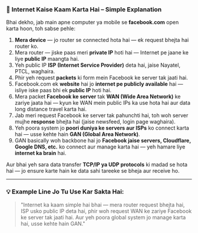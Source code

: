 ### 📡 **Internet Kaise Kaam Karta Hai – Simple Explanation**

Bhai dekho, jab main apne computer ya mobile se **facebook.com** open karta hoon, toh sabse pehle:

1. **Mera device** — jo router se connected hota hai — ek request bhejta hai router ko.
2. Mera router — jiske paas meri **private IP** hoti hai — Internet pe jaane ke liye **public IP** maangta hai.
3. Yeh public IP **ISP (Internet Service Provider)** deta hai, jaise Nayatel, PTCL, waghaira.
4. Phir yeh request **packets** ki form mein Facebook ke server tak jaati hai.
5. Facebook.com ek **website** hai jo **internet pe publicly available** hai — isliye iske paas bhi ek **public IP** hoti hai.
6. Mera packet **Facebook ke server** tak **WAN (Wide Area Network)** ke zariye jaata hai — kyun ke WAN mein public IPs ka use hota hai aur data long distance travel karta hai.
7. Jab meri request Facebook ke server tak pahunchti hai, toh woh server mujhe **response** bhejta hai (jaise newsfeed, login page waghaira).
8. Yeh poora system jo **poori duniya ke servers aur ISPs** ko connect karta hai — usse kehte hain **GAN (Global Area Network)**.
9. GAN basically woh backbone hai jo **Facebook jaise servers, Cloudflare, Google DNS, etc.** ko connect aur manage karta hai — yeh hamare liye **internet ka brain** hai.

Aur bhai yeh sara data transfer **TCP/IP ya UDP protocols** ki madad se hota hai — jo ensure karte hain ke data sahi tareeke se bheja aur receive ho.

---

### 💡 Example Line Jo Tu Use Kar Sakta Hai:

> "Internet ka kaam simple hai bhai — mera router request bhejta hai, ISP usko public IP deta hai, phir woh request WAN ke zariye Facebook ke server tak jaati hai. Aur yeh poora global system jo manage karta hai, usse kehte hain GAN."
